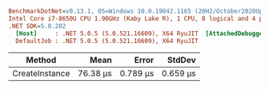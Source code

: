 ``` ini

BenchmarkDotNet=v0.13.1, OS=Windows 10.0.19042.1165 (20H2/October2020Update)
Intel Core i7-8650U CPU 1.90GHz (Kaby Lake R), 1 CPU, 8 logical and 4 physical cores
.NET SDK=5.0.202
  [Host]     : .NET 5.0.5 (5.0.521.16609), X64 RyuJIT  [AttachedDebugger]
  DefaultJob : .NET 5.0.5 (5.0.521.16609), X64 RyuJIT


```
|         Method |     Mean |    Error |   StdDev |
|--------------- |---------:|---------:|---------:|
| CreateInstance | 76.38 μs | 0.789 μs | 0.659 μs |
